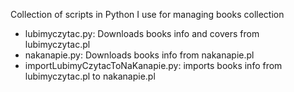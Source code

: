 Collection of scripts in Python I use for managing books collection
- lubimyczytac.py: Downloads books info and covers from lubimyczytac.pl
- nakanapie.py: Downloads books info from nakanapie.pl
- importLubimyCzytacToNaKanapie.py: imports books info from lubimyczytac.pl to nakanapie.pl